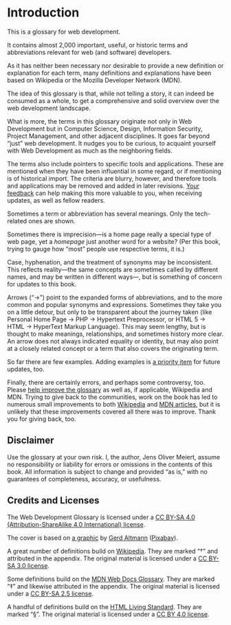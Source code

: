 # Introduction

This is a glossary for web development.

It contains almost 2,000 important, useful, or historic terms and abbreviations relevant for web (and software) developers.

As it has neither been necessary nor desirable to provide a new definition or explanation for each term, many definitions and explanations have been based on Wikipedia or the Mozilla Developer Network (MDN).

The idea of this glossary is that, while not telling a story, it can indeed be consumed as a whole, to get a comprehensive and solid overview over the web development landscape.

What is more, the terms in this glossary originate not only in Web Development but in Computer Science, Design, Information Security, Project Management, and other adjacent disciplines. It goes far beyond “just” web development. It nudges you to be curious, to acquaint yourself with Web Development as much as the neighboring fields.

The terms also include pointers to specific tools and applications. These are mentioned when they have been influential in some regard, or if mentioning is of historical import. The criteria are blurry, however, and therefore tools and applications may be removed and added in later revisions. [Your feedback](https://github.com/j9t/web-development-glossary-forum/issues/new) can help making this more valuable to you, when receiving updates, as well as fellow readers.

Sometimes a term or abbreviation has several meanings. Only the tech-related ones are shown.

Sometimes there is imprecision—is a home page really a special type of web page, yet a _homepage_ just another word for a website? (Per this book, trying to gauge how “most” people use respective terms, it is.)

Case, hyphenation, and the treatment of synonyms may be inconsistent. This reflects reality—the same concepts are sometimes called by different names, and may be written in different ways—, but is something of concern for updates to this book.

Arrows (“→”) point to the expanded forms of abbreviations, and to the more common and popular synonyms and expressions. Sometimes they take you on a little detour, but only to be transparent about the journey taken (like Personal Home Page → PHP → Hypertext Preprocessor, or HTML&nbsp;5 → HTML → HyperText Markup Language). This may seem lengthy, but is thought to make meanings, relationships, and sometimes history more clear. An arrow does not always indicated equality or identity, but may also point at a closely related concept or a term that also covers the originating term.

So far there are few examples. Adding examples is [a priority item](https://github.com/j9t/web-development-glossary-forum/issues/1) for future updates, too.

Finally, there are certainly errors, and perhaps some controversy, too. Please [help improve the glossary](https://github.com/j9t/web-development-glossary-forum/issues/new) as well as, if applicable, Wikipedia and MDN. Trying to give back to the communities, work on the book has led to numerous small improvements to both [Wikipedia](https://en.wikipedia.org/wiki/Special:Contributions/Jens_Meiert) and [MDN articles](https://wiki.developer.mozilla.org/en-US/dashboards/revisions?user=j9t), but it is unlikely that these improvements covered all there was to improve. Thank you for giving back, too.

## Disclaimer

Use the glossary at your own risk. I, the author, Jens Oliver Meiert, assume no responsibility or liability for errors or omissions in the contents of this book. All information is subject to change and provided “as is,” with no guarantees of completeness, accuracy, or usefulness.

## Credits and Licenses

The Web Development Glossary is licensed under a [CC BY-SA 4.0 (Attribution-ShareAlike 4.0 International) license](https://creativecommons.org/licenses/by-sa/4.0/).

The cover is based on [a graphic](https://pixabay.com/illustrations/grid-web-millimeter-paper-lined-4728500/) by [Gerd Altmann](https://pixabay.com/users/geralt-9301/) ([Pixabay](https://pixabay.com/)).

A great number of definitions build on [Wikipedia](https://en.wikipedia.org/wiki/Main_Page). They are marked “†” and attributed in the appendix. The original material is licensed under a [CC BY-SA 3.0 license](https://creativecommons.org/licenses/by-sa/3.0/).

Some definitions build on the [MDN Web Docs Glossary](https://developer.mozilla.org/en-US/docs/Glossary). They are marked “‡” and likewise attributed in the appendix. The original material is licensed under a [CC BY-SA 2.5 license](https://creativecommons.org/licenses/by-sa/2.5/).

A handful of definitions build on the [HTML Living Standard](https://html.spec.whatwg.org/). They are marked “§”. The original material is licensed under a [CC BY 4.0 license](https://creativecommons.org/licenses/by/4.0/).